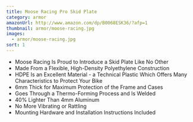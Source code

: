 ```yaml
---
title: Moose Racing Pro Skid Plate
category: armor
amazonUrl: http://www.amazon.com/dp/B0068ESK36/?afp=1
thumbnail: armor/moose-racing.jpg
images:
  - armor/moose-racing.jpg
sort: 1
---
```


* Moose Racing Is Proud to Introduce a Skid Plate Like No Other
* Made From a Flexible, High-Density Polyethylene Construction
* HDPE Is an Excellent Material - a Technical Plastic Which Offers Many Characteristics to Protect Your Bike
* 6mm Thick for Maximum Protection of the Frame and Cases
* Goes Through a Thermo-Forming Process and Is Welded
* 40% Lighter Than 4mm Aluminum
* No More Vibrating or Rattling
* Mounting Hardware and Installation Instructions Included

